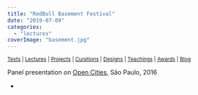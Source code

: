 ```yaml
---
title: "RedBull Basement Festival"
date: "2019-07-09"
categories: 
  - "lectures"
coverImage: "basement.jpg"
---
```


<small>[Texts](../texts.html) | [Lectures](../lectures.html) | [Projects](../projects.html) | [Curations](../curation.html) | [Designs](../designs.html) | [Teachings](../teachings.html) | [Awards](../awards.html) | <a href="https://readruiz.medium.com/" target="_blank">Blog</a></small>

Panel presentation on [Open Cities](https://www.redbull.com/br-pt/festival-red-bull-basement-rola-neste-sabado), São Paulo, 2016

- <a href="https://thisismyart.eratudomato.online/wp-content/uploads/sites/11/2019/07/basement-red-bull-1024x682.jpg"><img src="images/basement-red-bull-1024x682.jpg" alt="" /></a>
